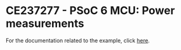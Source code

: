 # CE237277 - PSoC 6 MCU: Power measurements

For the documentation related to the example, click  [here](../README.md).